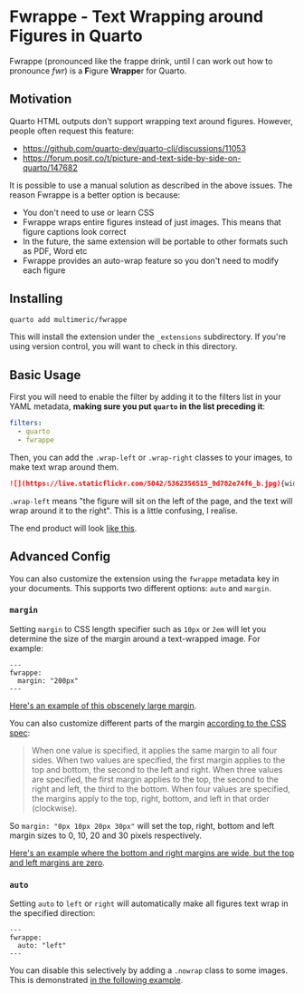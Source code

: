 # Fwrappe - Text Wrapping around Figures in Quarto

Fwrappe (pronounced like the frappe drink, until I can work out how to pronounce *fwr*) is a **F**igure **Wrappe**r for Quarto.

## Motivation

Quarto HTML outputs don't support wrapping text around figures.
However, people often request this feature:

- <https://github.com/quarto-dev/quarto-cli/discussions/11053>
- <https://forum.posit.co/t/picture-and-text-side-by-side-on-quarto/147682>

It is possible to use a manual solution as described in the above issues.
The reason Fwrappe is a better option is because:

- You don't need to use or learn CSS
- Fwrappe wraps entire figures instead of just images. This means that figure captions look correct
- In the future, the same extension will be portable to other formats such as PDF, Word etc
- Fwrappe provides an auto-wrap feature so you don't need to modify each figure

## Installing

```bash
quarto add multimeric/fwrappe
```

This will install the extension under the `_extensions` subdirectory.
If you're using version control, you will want to check in this directory.

## Basic Usage

First you will need to enable the filter by adding it to the filters list in your YAML metadata, **making sure you put `quarto` in the list preceding it**:
```yaml
filters:
  - quarto
  - fwrappe
```

Then, you can add the `.wrap-left` or `.wrap-right` classes to your images, to make text wrap around them.
```md
![](https://live.staticflickr.com/5042/5362356515_9d782e74f6_b.jpg){width=200 .wrap-left}
```

`.wrap-left` means "the figure will sit on the left of the page, and the text will wrap around it to the right".
This is a little confusing, I realise.

The end product will look [like this](https://multimeric.github.io/Fwrappe/example.html).

## Advanced Config

You can also customize the extension using the `fwrappe` metadata key in your documents.
This supports two different options: `auto` and `margin`.

### `margin`

Setting `margin` to CSS length specifier such as `10px` or `2em` will let you determine the size of the margin around a text-wrapped image. For example:
```
---
fwrappe:
  margin: "200px"
---
```

[Here's an example of this obscenely large margin](https://multimeric.github.io/Fwrappe/margin.html).

You can also customize different parts of the margin [according to the CSS spec](https://developer.mozilla.org/en-US/docs/Web/CSS/margin#syntax):

> When one value is specified, it applies the same margin to all four sides.
> When two values are specified, the first margin applies to the top and bottom, the second to the left and right.
> When three values are specified, the first margin applies to the top, the second to the right and left, the third to the bottom.
> When four values are specified, the margins apply to the top, right, bottom, and left in that order (clockwise).

So `margin: "0px 10px 20px 30px"` will set the top, right, bottom and left margin sizes to 0, 10, 20 and 30 pixels respectively.

[Here's an example where the bottom and right margins are wide, but the top and left margins are zero](https://multimeric.github.io/Fwrappe/complex_margin.html).

### `auto`

Setting `auto` to `left` or `right` will automatically make all figures text wrap in the specified direction:

```
---
fwrappe:
  auto: "left"
---
```
You can disable this selectively by adding a `.nowrap` class to some images.
This is demonstrated [in the following example](https://multimeric.github.io/Fwrappe/example.html).
